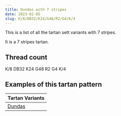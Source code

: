 ```yaml
---
title: Dundas with 7 stripes
date: 2023-02-05
slug: K/8/DB32/K24/G48/R2/G4/K/4
---
```

This is a list of all the tartan sett variants with 7 stripes.

It is a 7 stripes tartan.


## Thread count
K/8 DB32 K24 G48 R2 G4 K/4

## Examples of this tartan pattern

| Tartan Variants |
|---------------|
| [Dundas](/variants/k/8/db32/k24/g48/r2/g4/k/4-db000064-g004c00-k000000-rc80000)||
